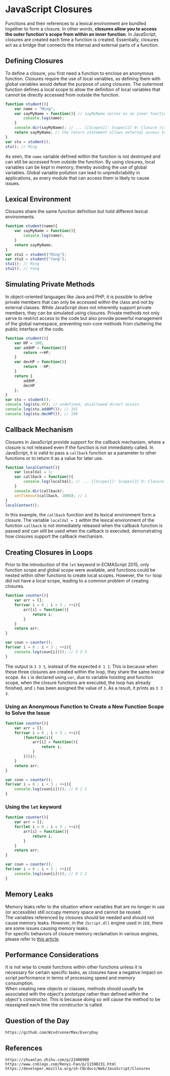 # JavaScript Closures

Functions and their references to a lexical environment are bundled together to form a closure. In other words, **closures allow you to access the outer function's scope from within an inner function**. In JavaScript, closures are created each time a function is created. Essentially, closures act as a bridge that connects the internal and external parts of a function.

## Defining Closures
To define a closure, you first need a function to enclose an anonymous function. Closures require the use of local variables, as defining them with global variables would defeat the purpose of using closures. The outermost function defines a local scope to allow the definition of local variables that cannot be directly accessed from outside the function.

```JavaScript
function student(){
    var name = "Ming";
    var sayMyName = function(){ // sayMyName serves as an inner function, with the ability to access the variables in the parent function's scope, specifically 'student'
        console.log(name);
    }
    console.dir(sayMyName); // ... [[Scopes]]: Scopes[2] 0: Closure (student) {name: "Ming"} 1: Global ...
    return sayMyName; // the return statement allows external access to the closure, and it can be mounted onto the window object as well
}
var stu = student(); 
stu(); // Ming
```
As seen, the `name` variable defined within the function is not destroyed and can still be accessed from outside the function. By using closures, local variables can be kept in memory, thereby avoiding the use of global variables. Global variable pollution can lead to unpredictability in applications, as every module that can access them is likely to cause issues.

## Lexical Environment
Closures share the same function definition but hold different lexical environments.

```JavaScript
function student(name){
    var sayMyName = function(){
        console.log(name);
    }
    return sayMyName;
}
var stu1 = student("Ming"); 
var stu2 = student("Yang"); 
stu1(); // Ming
stu2(); // Yang
```

## Simulating Private Methods
In object-oriented languages like Java and PHP, it is possible to define private members that can only be accessed within the class and not by external classes. While JavaScript does not inherently support private members, they can be simulated using closures. Private methods not only serve to restrict access to the code but also provide powerful management of the global namespace, preventing non-core methods from cluttering the public interface of the code.

```JavaScript
function student(){
    var HP = 100;
    var addHP = function(){
        return ++HP;
    }
    var decHP = function(){
        return --HP;
    }
    return {
        addHP,
        decHP
    };
}
var stu = student();
console.log(stu.HP); // undefined, disallowed direct access
console.log(stu.addHP()); // 101
console.log(stu.decHP()); // 100
```

## Callback Mechanism
Closures in JavaScript provide support for the callback mechanism, where a closure is not released even if the function is not immediately called. In JavaScript, it is valid to pass a `callback` function as a parameter to other functions or to return it as a value for later use.

```javascript
function localContext(){
    var localVal = 1;
    var callback = function(){
        console.log(localVal); // ... [[Scopes]]: Scopes[2] 0: Closure (localContext) {localVal: 1} 1: Global ...
    }
    console.dir(callback);
    setTimeout(callback, 1000); // 1
}
localContext();
```
In this example, the `callback` function and its lexical environment form a closure. The variable `localVal = 1` within the lexical environment of the function `callback` is not immediately released when the callback function is passed and can still be used when the callback is executed, demonstrating how closures support the callback mechanism.

## Creating Closures in Loops
Prior to the introduction of the `let` keyword in ECMAScript 2015, only function scope and global scope were available, and functions could be nested within other functions to create local scopes. However, the `for` loop did not have a local scope, leading to a common problem of creating closures.

```JavaScript
function counter(){
    var arr = [];
    for(var i = 0 ; i < 3 ; ++i){
        arr[i] = function(){
            return i;
        }
    }
    return arr;
}

var coun = counter();
for(var i = 0 ; i < 3 ; ++i){
    console.log(coun[i]()); // 3 3 3
}
```
The output is `3 3 3`, instead of the expected `0 1 2`. This is because when these three closures are created within the loop, they share the same lexical scope. As `i` is declared using `var`, due to variable hoisting and function scope, when the closure functions are executed, the loop has already finished, and `i` has been assigned the value of `3`. As a result, it prints as `3 3 3`.

### Using an Anonymous Function to Create a New Function Scope to Solve the Issue

```JavaScript
function counter(){
    var arr = [];
    for(var i = 0 ; i < 3 ; ++i){
        (function(i){
            arr[i] = function(){
                return i;
            }
        })(i);
    }
    return arr;
}

var coun = counter();
for(var i = 0 ; i < 3 ; ++i){
    console.log(coun[i]()); // 0 1 2
}
```

### Using the `let` keyword
```JavaScript
function counter(){
    var arr = [];
    for(let i = 0 ; i < 3 ; ++i){
        arr[i] = function(){
            return i;
        }
    }
    return arr;
}

var coun = counter();
for(var i = 0 ; i < 3 ; ++i){
    console.log(coun[i]()); // 0 1 2
}
```

## Memory Leaks
Memory leaks refer to the situation where variables that are no longer in use (or accessible) still occupy memory space and cannot be reused.  
The variables referenced by closures should be needed and should not cause memory leaks. However, in the `JScript.dll` engine used in `IE8`, there are some issues causing memory leaks.  
For specific behaviors of closure memory reclamation in various engines, please refer to [this article](https://www.cnblogs.com/rubylouvre/p/3345294.html).

## Performance Considerations
It is not wise to create functions within other functions unless it is necessary for certain specific tasks, as closures have a negative impact on script performance in terms of processing speed and memory consumption.  
When creating new objects or classes, methods should usually be associated with the object's prototype rather than defined within the object's constructor. This is because doing so will cause the method to be reassigned each time the constructor is called.

## Question of the Day

```
https://github.com/WindrunnerMax/EveryDay
```

## References
```
https://zhuanlan.zhihu.com/p/22486908
https://www.cnblogs.com/Renyi-Fan/p/11590231.html
https://developer.mozilla.org/zh-CN/docs/Web/JavaScript/Closures
```